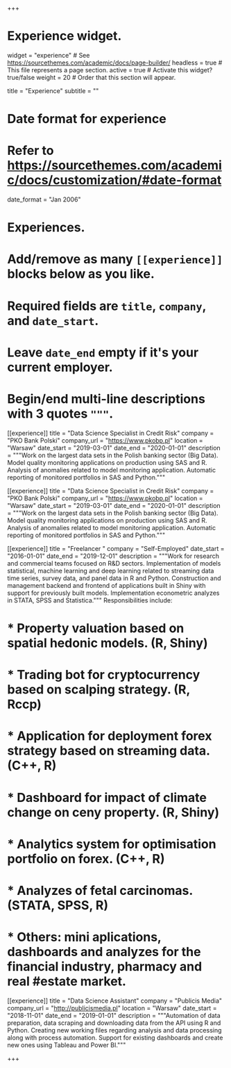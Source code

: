 +++
# Experience widget.
widget = "experience"  # See https://sourcethemes.com/academic/docs/page-builder/
headless = true  # This file represents a page section.
active = true  # Activate this widget? true/false
weight = 20  # Order that this section will appear.

title = "Experience"
subtitle = ""

# Date format for experience
#   Refer to https://sourcethemes.com/academic/docs/customization/#date-format
date_format = "Jan 2006"

# Experiences.
#   Add/remove as many `[[experience]]` blocks below as you like.
#   Required fields are `title`, `company`, and `date_start`.
#   Leave `date_end` empty if it's your current employer.
#   Begin/end multi-line descriptions with 3 quotes `"""`.

[[experience]]
  title = "Data Science Specialist in Credit Risk"
  company = "PKO Bank Polski"
  company_url = "https://www.pkobp.pl"
  location = "Warsaw"
  date_start = "2019-03-01"
  date_end = "2020-01-01"
  description = """Work on the largest data sets in the Polish banking sector (Big Data). Model quality monitoring applications on production using SAS and R. Analysis of anomalies related to model monitoring application. Automatic reporting of monitored portfolios in SAS and Python."""

[[experience]]
  title = "Data Science Specialist in Credit Risk"
  company = "PKO Bank Polski"
  company_url = "https://www.pkobp.pl"
  location = "Warsaw"
  date_start = "2019-03-01"
  date_end = "2020-01-01"
  description = """Work on the largest data sets in the Polish banking sector (Big Data). Model quality monitoring applications on production using SAS and R. Analysis of anomalies related to model monitoring application. Automatic reporting of monitored portfolios in SAS and Python."""

[[experience]]
  title = "Freelancer "
  company = "Self-Employed"
  date_start = "2016-01-01"
  date_end = "2019-12-01"
  description = """Work for research and commercial teams focused on R&D sectors. Implementation of models statistical, machine learning and deep learning related to streaming data
  time series, survey data, and panel data in R and Python. Construction and management
  backend and frontend of applications built in Shiny with support for previously built models. Implementation econometric analyzes in STATA, SPSS and Statistica.""" 
  Responsibilities include:

# * Property valuation based on spatial hedonic models. (R, Shiny)
#  * Trading bot for cryptocurrency based on scalping strategy. (R, Rccp)
#  * Application for deployment forex strategy based on streaming data. (C++, R)
#  * Dashboard for impact of climate change on ceny property. (R, Shiny)
#  * Analytics system for optimisation portfolio on forex. (C++, R) 
#  * Analyzes of fetal carcinomas. (STATA, SPSS, R)
#  * Others: mini aplications, dashboards and analyzes for the financial industry, pharmacy and real #estate market.

[[experience]]
  title = "Data Science Assistant"
  company = "Publicis Media"
  company_url = "http://publicismedia.pl"
  location = "Warsaw"
  date_start = "2018-11-01"
  date_end = "2019-01-01"
  description = """Automation of data preparation, data scraping and downloading data from the API using R and Python. Creating new working files regarding analysis and data processing along with process automation. Support for existing dashboards and create new ones using Tableau and Power BI."""

+++
